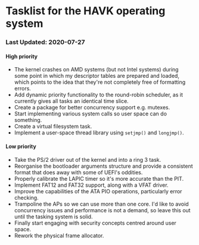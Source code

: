 # Tasklist for the HAVK operating system
### Last Updated: 2020-07-27
#### High priority
- The kernel crashes on AMD systems (but not Intel systems) during
  some point in which my descriptor tables are prepared and loaded, which
  points to the idea that they're not completely free of formatting errors.
- Add dynamic priority functionality to the round-robin scheduler, as it
  currently gives all tasks an identical time slice.
- Create a package for better concurrency support e.g. mutexes.
- Start implementing various system calls so user space can do something.
- Create a virtual filesystem task.
- Implement a user-space thread library using `setjmp()` and `longjmp()`.

#### Low priority
- Take the PS/2 driver out of the kernel and into a ring 3 task.
- Reorganise the bootloader arguments structure and provide
  a consistent format that does away with some of UEFI's oddities.
- Properly calibrate the LAPIC timer so it's more accurate than the PIT.
- Implement FAT12 and FAT32 support, along with a VFAT driver.
- Improve the capabilities of the ATA PIO operations, particularly error
  checking.
- Trampoline the APs so we can use more than one core. I'd like to avoid
  concurrency issues and performance is not a demand, so leave this out until
  the tasking system is solid.
- Finally start engaging with security concepts centred around user space.
- Rework the physical frame allocator.
